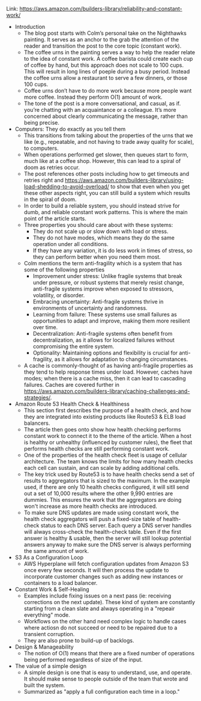 Link: https://aws.amazon.com/builders-library/reliability-and-constant-work/

* Introduction
    * The blog post starts with Colm’s personal take on the Nighthawks painting. It serves as an anchor to the grab the attention of the reader and transition the post to the core topic (constant work).
    * The coffee urns in the painting serves a way to help the reader relate to the idea of constant work. A coffee barista could create each cup of coffee by hand, but this approach does not scale to 100 cups. This will result in long lines of poeple during a busy period. Instead the coffee urns allow a restaurant to serve a few dinners, or those 100 cups.
    * Coffee urns don’t have to do more work because more people want more coffee. Instead they perform O(1) amount of work.
    * The tone of the post is a more conversational, and casual, as if. you’re chatting with an acquaintance or a colleague. It’s more concerned about clearly communicating the message, rather than being precise.
* Computers: They do exactly as you tell them
    * This transitions from talking about the properties of the urns that we like (e.g., repeatable, and not having to trade away quality for scale), to computers.
    * When operations performed get slower, then queues start to form, much like at a coffee shop. However, this can lead to a spiral of doom as retries occur.
    * The post references other posts including how to get timeouts and retries right and https://aws.amazon.com/builders-library/using-load-shedding-to-avoid-overload/ to show that even when you get these other aspects right, you can still build a system which results in the spiral of doom.
    * In order to build a reliable system, you should instead strive for dumb, and reliable constant work patterns. This is where the main point of the article starts.
    * Three properties you should care about with these systems:
        * They do not scale up or slow down with load or stress.
        * They do not have modes, which means they do the same operation under all conditions.
        * If they have any variation, it is do less work in times of stress, so they can perform better when you need them most.
    * Colm mentions the term anti-fragility which is a system that has some of the following properties
        * Improvement under stress: Unlike fragile systems that break under pressure, or robust systems that merely resist change, anti-fragile systems improve when exposed to stressors, volatility, or disorder.
        * Embracing uncertainty: Anti-fragile systems thrive in environments of uncertainty and randomness.
        * Learning from failure: These systems use small failures as opportunities to adapt and improve, making them more resilient over time.
        * Decentralization: Anti-fragile systems often benefit from decentralization, as it allows for localized failures without compromising the entire system.
        * Optionality: Maintaining options and flexibility is crucial for anti-fragility, as it allows for adaptation to changing circumstances.
    * A cache is commonly-thought of as having anti-fragile properties as they tend to help response times under load. However, caches have modes; when there is a cache miss, then it can lead to cascading failures. Caches are covered further in https://aws.amazon.com/builders-library/caching-challenges-and-strategies/.
* Amazon Route 53 Health Check & Healthiness
	* This section first describes the purpose of a health check, and how they are integrated into existing products like Route53 & ELB load balancers.
	* The article then goes onto show how health checking performs constant work to connect it to the theme of the article. When a host is healthy or unhealthy (influenced by customer rules), the fleet that performs health checks are still performing constant work.
	* One of the properties of the health check fleet is usage of cellular architecture. The team knows the limits for how many health checks each cell can sustain, and can scale by adding additional cells.
	* The key trick used by Route53 is to have health checks send a set of results to aggregators that is sized to the maximum. In the example used, if there are only 10 health checks configured, it will sitll send out a set of 10,000 results where the other 9,990 entries are dummies. This ensures the work that the aggregators are doing won't increase as more health checks are introduced.
	* To make sure DNS updates are made using constant work, the health check aggregators will push a fixed-size table of health-check status to each DNS server. Each query a DNS server handles will always cross-check the health-check table. Even if the first answer is healthy & usable, then the server will still lookup potential answers anyway to make sure the DNS server is always performing the same amount of work.
* S3 As a Configuration Loop
	* AWS Hyperplane will fetch configuration updates from Amazon S3 once every few seconds. It will then process the update to incorporate customer changes such as adding new instances or containers to a load balancer.
* Constant Work & Self-Healing
	* Examples include fixing issues on a next pass (ie: receiving corrections on the next update). These kind of system are constantly starting from a clean slate and always operating in a "repeair everything" mode.
	* Workflows on the other hand need complex logic to handle cases where actiosn do not succeed or need to be repaired due to a transient corruption. 
	* They are also prone to build-up of backlogs.
* Design & Manageability
	* The notion of O(1) means that there are a fixed number of operations being performed regardless of size of the input.
* The value of a simple design
	* A simple design is one that is easy to understand, use, and operate. It should make sense to people outside of the team that wrote and built the system.
	* Summarized as "apply a full configuration each time in a loop."
